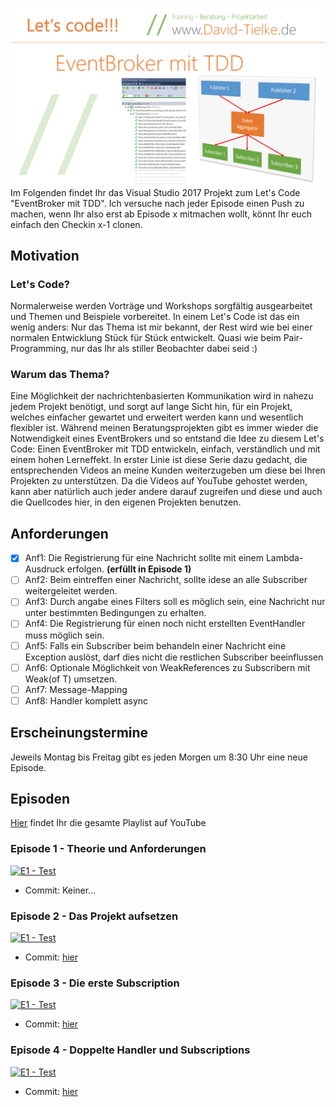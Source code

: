 ![Titel](/Images/Titel.png)
Im Folgenden findet Ihr das Visual Studio 2017 Projekt zum Let's Code "EventBroker mit TDD". 
Ich versuche nach jeder Episode einen Push zu machen, wenn Ihr also erst ab Episode x mitmachen
wollt, könnt Ihr euch einfach den Checkin x-1 clonen.

## Motivation
### Let's Code?
Normalerweise werden Vorträge und Workshops sorgfältig ausgearbeitet und Themen und Beispiele
vorbereitet. In einem Let's Code ist das ein wenig anders: Nur das Thema ist mir bekannt, der 
Rest wird wie bei einer normalen Entwicklung Stück für Stück entwickelt. Quasi wie beim Pair-Programming,
nur das Ihr als stiller Beobachter dabei seid :)

### Warum das Thema?
Eine Möglichkeit der nachrichtenbasierten Kommunikation wird in nahezu jedem Projekt benötigt,
und sorgt auf lange Sicht hin, für ein Projekt, welches einfacher gewartet und erweitert werden 
kann und wesentlich flexibler ist. Während meinen Beratungsprojekten gibt es immer wieder die
Notwendigkeit eines EventBrokers und so entstand die Idee zu diesem Let's Code: Einen EventBroker
mit TDD entwickeln, einfach, verständlich und mit einem hohen Lerneffekt. In erster Linie ist diese
Serie dazu gedacht, die entsprechenden Videos an meine Kunden weiterzugeben um diese bei Ihren Projekten
zu unterstützen. Da die Videos auf YouTube gehostet werden, kann aber natürlich auch jeder andere
darauf zugreifen und diese und auch die Quellcodes hier, in den eigenen Projekten benutzen.

## Anforderungen
- [x] Anf1: Die Registrierung für eine Nachricht sollte mit einem Lambda-Ausdruck erfolgen. **(erfüllt in Episode 1)**
- [ ] Anf2: Beim eintreffen einer Nachricht, sollte idese an alle Subscriber weitergeleitet werden.
- [ ] Anf3: Durch angabe eines Filters soll es möglich sein, eine Nachricht nur unter bestimmten Bedingungen zu erhalten.
- [ ] Anf4: Die Registrierung für einen noch nicht erstellten EventHandler muss möglich sein.
- [ ] Anf5: Falls ein Subscriber beim behandeln einer Nachricht eine Exception auslöst, darf dies nicht die restlichen Subscriber beeinflussen
- [ ] Anf6: Optionale Möglichkeit von WeakReferences zu Subscribern mit Weak(of T) umsetzen.
- [ ] Anf7: Message-Mapping
- [ ] Anf8: Handler komplett async

## Erscheinungstermine
Jeweils Montag bis Freitag gibt es jeden Morgen um 8:30 Uhr eine neue Episode.

## Episoden

[Hier](https://www.youtube.com/playlist?list=PLl90zba6gg1-S9d0A9CMCC2DBRNGi90JK) findet Ihr die gesamte Playlist auf YouTube

### Episode 1 - Theorie und Anforderungen
[![E1 - Test](https://img.youtube.com/vi/zKwGwdlBxgs/0.jpg)](https://www.youtube.com/watch?v=zKwGwdlBxgs&list=PLl90zba6gg1-S9d0A9CMCC2DBRNGi90JK&index=1&t=0s)  
* Commit: Keiner...

### Episode 2 - Das Projekt aufsetzen
[![E1 - Test](https://img.youtube.com/vi/wczgFW10XBI/0.jpg)](https://www.youtube.com/watch?v=wczgFW10XBI)  
* Commit: [hier](https://github.com/DavidTielke/EventBrokerPrototyp/commit/462dc7b6bf4822b3027a340d9b4fee3b544b9d0f) 

### Episode 3 - Die erste Subscription
[![E1 - Test](https://img.youtube.com/vi/wNkC1RaeUFU/0.jpg)](https://www.youtube.com/watch?v=wNkC1RaeUFU&list=PLl90zba6gg1-S9d0A9CMCC2DBRNGi90JK&index=1&t=0s)  
* Commit: [hier](https://github.com/DavidTielke/EventBrokerPrototyp/commit/160f9e9e8ce22b84c06c6f4183621541b2a7cf1a)

### Episode 4 - Doppelte Handler und Subscriptions
[![E1 - Test](https://img.youtube.com/vi/TAju_j6wS3s/0.jpg)](https://www.youtube.com/watch?v=TAju_j6wS3s&list=PLl90zba6gg1-S9d0A9CMCC2DBRNGi90JK&index=1&t=0s)  
* Commit: [hier](https://github.com/DavidTielke/EventBrokerPrototyp/commit/2fc4664d2014cf85135c5073ec8f273a0fc49194)
